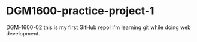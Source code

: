 # DGM1600-practice-project-1

DGM-1600-02 this is my first GitHub repo!
I'm learning git while doing web development.
